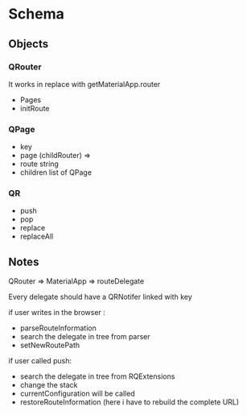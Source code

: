 # Schema

## Objects

### QRouter

It works in replace with getMaterialApp.router

- Pages
- initRoute

### QPage

- key
- page (childRouter) =>
- route string
- children list of QPage

### QR

- push
- pop
- replace
- replaceAll

## Notes

QRouter => MaterialApp => routeDelegate

Every delegate should have a QRNotifer linked with key

if user writes in the browser :

- parseRouteInformation
- search the delegate in tree from parser
- setNewRoutePath

if user called push:

- search the delegate in tree from RQExtensions
- change the stack
- currentConfiguration will be called
- restoreRouteInformation (here i have to rebuild the complete URL)
